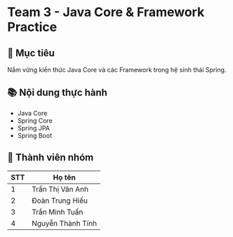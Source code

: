 # Team 3 - Java Core & Framework Practice

## 🎯 Mục tiêu
Nắm vững kiến thức Java Core và các Framework trong hệ sinh thái Spring.

## 📚 Nội dung thực hành
- Java Core
- Spring Core
- Spring JPA
- Spring Boot

## 👥 Thành viên nhóm

| STT | Họ tên              |
|-----|---------------------|
| 1   | Trần Thị Vân Anh    |
| 2   | Đoàn Trung Hiếu     |
| 3   | Trần Minh Tuấn      |
| 4   | Nguyễn Thành Tính   |
